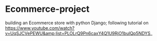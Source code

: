 # Ecommerce-project
building an Ecommerce store with python Django; following tutorial on https://www.youtube.com/watch?v=UqSJCVePEWU&amp;list=PLOLrQ9Pn6caxY4Q1U9RjO1bulQp5NDYS_
